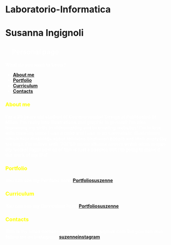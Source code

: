 # Laboratorio-Informatica
<html>
<head>
<style>
body {
    background-image: url("https://www.environmentallights.com/media/catalog/product/large/rgb-pixelpro-bullet-8mm.gif");
}
</style>
</head>
<body>
<head>
<link rel="stylesheet" href="style.css">  
</head>    
<h1>Susanna Ingignoli</h1>
<h2 style="color:white;margin-left:20px">Personal page</h2>

<p style="margin-left:20px">
<h4 style="color:white">What do you want to know?

<ul>
<li> <a href="#Aboutme">About me</a> </li>
<li> <a href="#Portfolio">Portfolio</a> </li>
<li> <a href="#Curriculum">Curriculum</a> </li>
<li> <a href="#Contacts">Contacts</a> </li>
</ul>

<p style="margin-left:20px">
<h3 style="color:yellow" id="About me">About me</h3>
<h4 style="color:white">I'm a 20 years old student of Communication Design at Politecnico of Milan. 
I'm really into illustrations and graphic in general!
I'm also improving my skills in videomaking and in creating websites!
I'm in love with drawing since I was a child and I use to do surrealistic illustrations which hide meanings about relations beetween people and their everyday feelings.
I'm in love with '70/'80 music albums covers which often inspire my works!
Right now all of this is just a passion but I'm going to make it the work of my life! 
</h4> 
</p>

<p style="margin-left:20px">
<h3 style="color:yellow" id="Portfolio">Portfolio</h3>
<h4 style="color:white">You can see my Portfolio here: <a href="https//:suszenneportfolio">Portfoliosuszenne</a>
</h4>
</p>

<p style="margin-left:20px">
<h3 style="color:yellow" id="Curriculum">Curriculum</h3>
<h4 style="color:white">You can see my Curriculum here: <a href="https//:suszennecurriculum">Portfoliosuszenne</a>
</h4>
</p>

<p style="margin-left:20px">
<h3 style="color:yellow" id="Contacts">Contacts</h3>
<h4 style="color:white">This is my email contact: susannaingignoli@gmail.com
But you can also follow me on Instagram: <a href="https://www.instagram.com/suszenne/">suzenneinstagram</a>
</h4>
</p>
</body>
</html>

